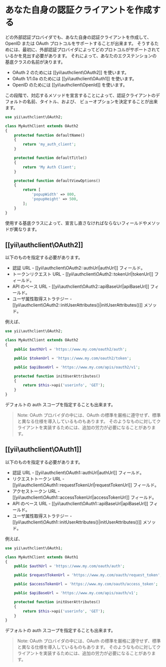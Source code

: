 あなた自身の認証クライアントを作成する
======================================

どの外部認証プロバイダでも、あなた自身の認証クライアントを作成して、
OpenID または OAuth プロトコルをサポートすることが出来ます。
そうするためには、最初に、外部認証プロバイダによってどのプロトコルがサポートされているかを見出す必要があります。
それによって、あなたのエクステンションの基底クラスの名前が決ります。

 - OAuth 2 のためには [[yii\authclient\OAuth2]] を使います。
 - OAuth 1/1.0a のためには [[yii\authclient\OAuth1]] を使います。
 - OpenID のためには [[yii\authclient\OpenId]] を使います。

この段階で、対応するメソッドを宣言することによって、認証クライアントのデフォルトの名前、タイトル、および、
ビューオプションを決定することが出来ます。

```php
use yii\authclient\OAuth2;

class MyAuthClient extends OAuth2
{
    protected function defaultName()
    {
        return 'my_auth_client';
    }

    protected function defaultTitle()
    {
        return 'My Auth Client';
    }

    protected function defaultViewOptions()
    {
        return [
            'popupWidth' => 800,
            'popupHeight' => 500,
        ];
    }
}
```

使用する基底クラスによって、宣言し直さなければならないフィールドやメソッドが異なります。

## [[yii\authclient\OAuth2]]

以下のものを指定する必要があります。

- 認証 URL - [[yii\authclient\OAuth2::authUrl|authUrl]] フィールド。
- トークンリクエスト URL - [[yii\authclient\OAuth2::tokenUrl|tokenUrl]] フィールド。
- API のベース URL - [[yii\authclient\OAuth2::apiBaseUrl|apiBaseUrl]] フィールド。
- ユーザ属性取得ストラテジー - [[yii\authclient\OAuth2::initUserAttributes()|initUserAttributes()]]
メソッド。

例えば、

```php
use yii\authclient\OAuth2;

class MyAuthClient extends OAuth2
{
    public $authUrl = 'https://www.my.com/oauth2/auth';

    public $tokenUrl = 'https://www.my.com/oauth2/token';

    public $apiBaseUrl = 'https://www.my.com/apis/oauth2/v1';

    protected function initUserAttributes()
    {
        return $this->api('userinfo', 'GET');
    }
}
```

デフォルトの auth スコープを指定することも出来ます。

> Note: OAuth プロバイダの中には、OAuth の標準を厳格に遵守せず、標準と異なる仕様を導入しているものもあります。
  そのようなものに対してクライアントを実装するためには、追加の労力が必要になることがあります。

## [[yii\authclient\OAuth1]]

以下のものを指定する必要があります。

- 認証 URL - [[yii\authclient\OAuth1::authUrl|authUrl]] フィールド。
- リクエストトークン URL - [[yii\authclient\OAuth1::requestTokenUrl|requestTokenUrl]] フィールド。
- アクセストークン URL - [[yii\authclient\OAuth1::accessTokenUrl|accessTokenUrl]] フィールド。
- API のベース URL - [[yii\authclient\OAuth1::apiBaseUrl|apiBaseUrl]] フィールド。
- ユーザ属性取得ストラテジー - [[yii\authclient\OAuth1::initUserAttributes()|initUserAttributes()]]
メソッド。

例えば、

```php
use yii\authclient\OAuth1;

class MyAuthClient extends OAuth1
{
    public $authUrl = 'https://www.my.com/oauth/auth';

    public $requestTokenUrl = 'https://www.my.com/oauth/request_token';

    public $accessTokenUrl = 'https://www.my.com/oauth/access_token';

    public $apiBaseUrl = 'https://www.my.com/apis/oauth/v1';

    protected function initUserAttributes()
    {
        return $this->api('userinfo', 'GET');
    }
}
```

デフォルトの auth スコープを指定することも出来ます。

> Note: OAuth プロバイダの中には、OAuth の標準を厳格に遵守せず、標準と異なる仕様を導入しているものもあります。
  そのようなものに対してクライアントを実装するためには、追加の労力が必要になることがあります。

